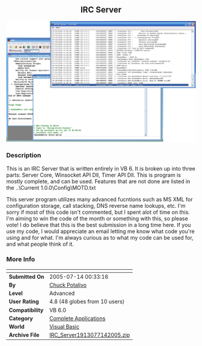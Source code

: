 ﻿<div align="center">

## IRC Server

<img src="PIC20057151132332959.JPG">
</div>

### Description

This is an IRC Server that is written entirely in VB 6.  It is broken up into three parts: Server Core, Winsocket API Dll, Timer API Dll.  This is program is mostly complete, and can be used. Features that are not done are listed in the ..\Current 1.0.0\Config\MOTD.txt

This server program utilizes many advanced fucntions such as MS XML for configuration storage, call stacking, DNS reverse name lookups, etc. I'm sorry if most of this code isn't commented, but I spent alot of time on this. I'm aiming to win the code of the month or something with this, so please vote! I do believe that this is the best submission in a long time here. If you use my code, I would appreciate an email letting me know what code you're using and for what. I'm always curious as to what my code can be used for, and what people think of it.
 
### More Info
 


<span>             |<span>
---                |---
**Submitted On**   |2005-07-14 00:33:16
**By**             |[Chuck Potalivo](https://github.com/Planet-Source-Code/PSCIndex/blob/master/ByAuthor/chuck-potalivo.md)
**Level**          |Advanced
**User Rating**    |4.8 (48 globes from 10 users)
**Compatibility**  |VB 6\.0
**Category**       |[Complete Applications](https://github.com/Planet-Source-Code/PSCIndex/blob/master/ByCategory/complete-applications__1-27.md)
**World**          |[Visual Basic](https://github.com/Planet-Source-Code/PSCIndex/blob/master/ByWorld/visual-basic.md)
**Archive File**   |[IRC\_Server1913077142005\.zip](https://github.com/Planet-Source-Code/chuck-potalivo-irc-server__1-61690/archive/master.zip)








